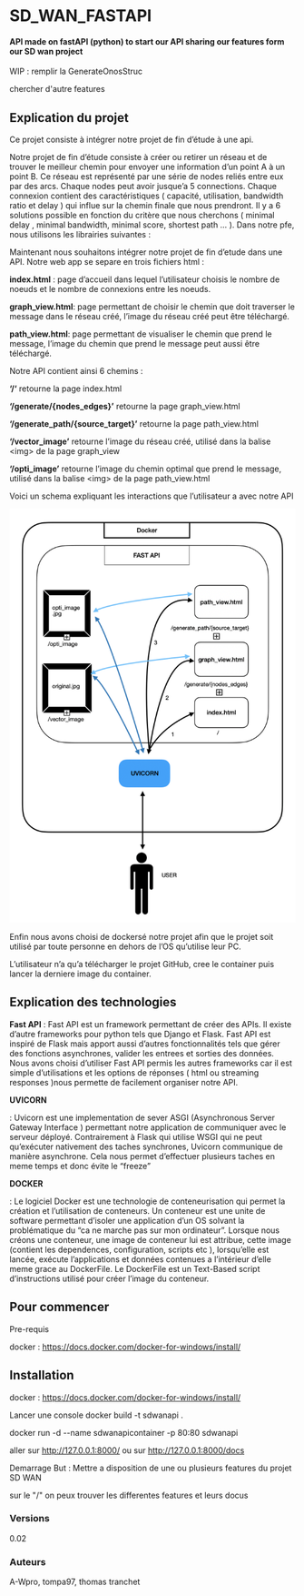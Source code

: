 # SD_WAN_FASTAPI
#### API made on fastAPI (python) to start our API sharing our features form our SD wan project

WIP : 
remplir la GenerateOnosStruc

chercher d'autre features

## Explication du projet

Ce projet consiste à intégrer notre projet de fin d’étude à une api.

Notre projet de fin d’étude consiste à créer ou retirer un réseau et de trouver le meilleur chemin pour envoyer une information d’un point A à un point B. 
Ce réseau est représenté par une série de nodes reliés entre eux par des arcs. Chaque nodes peut avoir jusque’a 5 connections. 
Chaque connexion contient des caractéristiques ( capacité, utilisation, bandwidth ratio et delay ) qui influe sur la chemin finale que nous prendront. Il y a 6 solutions possible en fonction du critère que nous cherchons ( minimal delay , minimal bandwidth, minimal score, shortest path … ).
Dans notre pfe, nous utilisons les librairies suivantes : 


Maintenant nous souhaitons intégrer notre projet de fin d’etude dans une API. 
Notre web app se separe en trois fichiers html : 

**index.html** : page d’accueil dans lequel l’utilisateur choisis le nombre de noeuds et le nombre de connexions entre les noeuds.

**graph_view.html**: page permettant de choisir le chemin que doit traverser le message dans le réseau créé, l’image du réseau créé peut être téléchargé.

**path_view.html**: page permettant de visualiser le chemin que prend le message, l’image du chemin que prend le message peut aussi être téléchargé.

Notre API contient ainsi 6 chemins : 

**‘/‘** retourne la page index.html

**‘/generate/{nodes_edges}’** retourne la page  graph_view.html

**‘/generate_path/{source_target}’** retourne la page path_view.html

**‘/vector_image’** retourne l’image du réseau créé, utilisé dans la balise \<img> de la page graph_view

**‘/opti_image’** retourne l’image du chemin optimal que prend le message, utilisé dans la balise \<img> de la page path_view.html


Voici un schema expliquant les interactions que l’utilisateur a avec notre API

![alt text](image_read_me/schema_fonctionnement.png)

Enfin nous avons choisi de dockersé notre projet afin que le projet soit utilisé par toute personne en dehors de l’OS qu’utilise leur PC.

L’utilisateur n’a qu’a télécharger le projet GitHub, cree le container puis lancer la derniere image du container.

## Explication des technologies

**Fast API**
: Fast API est un framework permettant de créer des APIs. Il existe d’autre frameworks pour python tels que Django et Flask. Fast API est inspiré de Flask mais apport aussi d’autres fonctionnalités tels que gérer des fonctions asynchrones, valider les entrees et sorties des données. Nous avons choisi d’utiliser Fast API permis les autres frameworks car il est simple d’utilisations et les options de réponses ( html ou streaming responses )nous permette de facilement organiser notre API.

**UVICORN**

: Uvicorn est une implementation de sever ASGI (Asynchronous Server Gateway Interface ) permettant notre application de communiquer avec le serveur déployé. Contrairement à Flask qui utilise WSGI qui ne peut qu’exécuter nativement des taches synchrones, Uvicorn communique de manière asynchrone. Cela nous permet d’effectuer plusieurs taches en meme temps et donc évite le “freeze”

**DOCKER**

: Le logiciel Docker est une technologie de conteneurisation qui permet la création et l’utilisation de conteneurs. Un conteneur est une unite de software permettant d’isoler une application d’un OS solvant la problématique du “ca ne marche pas sur mon ordinateur”. Lorsque nous créons une conteneur, une image de conteneur lui est attribue, cette image (contient les dependences, configuration, scripts etc ), lorsqu’elle est lancée, exécute l’applications et données contenues a l’intérieur d’elle meme grace au DockerFile. Le DockerFile est un Text-Based script d’instructions utilisé pour créer l’image du conteneur.


## Pour commencer


Pre-requis

docker : https://docs.docker.com/docker-for-windows/install/




## Installation

docker : https://docs.docker.com/docker-for-windows/install/

Lancer une console 
docker build -t sdwanapi .

docker run -d --name sdwanapicontainer -p 80:80 sdwanapi

 
 aller sur http://127.0.0.1:8000/
 ou sur http://127.0.0.1:8000/docs


Demarrage
But : Mettre a disposition de une ou plusieurs features du projet SD WAN

sur le "/" on peux trouver les differentes features et leurs docus


### Versions
0.02

### Auteurs

A-Wpro, tompa97, thomas tranchet

